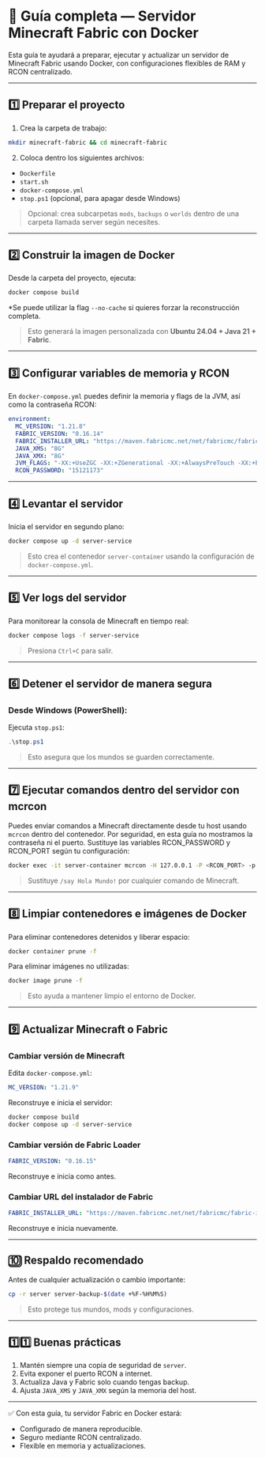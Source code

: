 # 📝 Guía completa — Servidor Minecraft Fabric con Docker

Esta guía te ayudará a preparar, ejecutar y actualizar un servidor de Minecraft Fabric usando Docker, con configuraciones flexibles de RAM y RCON centralizado.

---

## 1️⃣ Preparar el proyecto

1. Crea la carpeta de trabajo:

```bash
mkdir minecraft-fabric && cd minecraft-fabric
```

2. Coloca dentro los siguientes archivos:

* `Dockerfile`
* `start.sh`
* `docker-compose.yml`
* `stop.ps1` (opcional, para apagar desde Windows)

> Opcional: crea subcarpetas `mods`, `backups` o `worlds` dentro de una carpeta llamada server según necesites.

---

## 2️⃣ Construir la imagen de Docker

Desde la carpeta del proyecto, ejecuta:

```bash
docker compose build
```

\*Se puede utilizar la flag `--no-cache` si quieres forzar la reconstrucción completa.

> Esto generará la imagen personalizada con **Ubuntu 24.04 + Java 21 + Fabric**.

---

## 3️⃣ Configurar variables de memoria y RCON

En `docker-compose.yml` puedes definir la memoria y flags de la JVM, así como la contraseña RCON:

```yaml
environment:
  MC_VERSION: "1.21.8"
  FABRIC_VERSION: "0.16.14"
  FABRIC_INSTALLER_URL: "https://maven.fabricmc.net/net/fabricmc/fabric-installer/1.1.0/fabric-installer-1.1.0.jar"
  JAVA_XMS: "8G"
  JAVA_XMX: "8G"
  JVM_FLAGS: "-XX:+UseZGC -XX:+ZGenerational -XX:+AlwaysPreTouch -XX:+ParallelRefProcEnabled -XX:+OptimizeStringConcat -XX:+UseCompressedOops"
  RCON_PASSWORD: "15121173"
```

---

## 4️⃣ Levantar el servidor

Inicia el servidor en segundo plano:

```bash
docker compose up -d server-service
```

> Esto crea el contenedor `server-container` usando la configuración de `docker-compose.yml`.

---

## 5️⃣ Ver logs del servidor

Para monitorear la consola de Minecraft en tiempo real:

```bash
docker compose logs -f server-service
```

> Presiona `Ctrl+C` para salir.

---

## 6️⃣ Detener el servidor de manera segura

### Desde Windows (PowerShell):

Ejecuta `stop.ps1`:

```powershell
.\stop.ps1
```

> Esto asegura que los mundos se guarden correctamente.

---

## 7️⃣ Ejecutar comandos dentro del servidor con mcrcon

Puedes enviar comandos a Minecraft directamente desde tu host usando `mcrcon` dentro del contenedor. Por seguridad, en esta guía no mostramos la contraseña ni el puerto. Sustituye las variables RCON_PASSWORD y RCON_PORT según tu configuración:

```bash
docker exec -it server-container mcrcon -H 127.0.0.1 -P <RCON_PORT> -p "<RCON_PASSWORD>" "/say Hola Mundo!"
```

> Sustituye `/say Hola Mundo!` por cualquier comando de Minecraft.

---

## 8️⃣ Limpiar contenedores e imágenes de Docker

Para eliminar contenedores detenidos y liberar espacio:

```bash
docker container prune -f
```

Para eliminar imágenes no utilizadas:

```bash
docker image prune -f
```

> Esto ayuda a mantener limpio el entorno de Docker.

---

## 9️⃣ Actualizar Minecraft o Fabric

### Cambiar versión de Minecraft

Edita `docker-compose.yml`:

```yaml
MC_VERSION: "1.21.9"
```

Reconstruye e inicia el servidor:

```bash
docker compose build
docker compose up -d server-service
```

### Cambiar versión de Fabric Loader

```yaml
FABRIC_VERSION: "0.16.15"
```

Reconstruye e inicia como antes.

### Cambiar URL del instalador de Fabric

```yaml
FABRIC_INSTALLER_URL: "https://maven.fabricmc.net/net/fabricmc/fabric-installer/1.1.0/fabric-installer-1.1.1.jar"
```

Reconstruye e inicia nuevamente.

---

## 🔟 Respaldo recomendado

Antes de cualquier actualización o cambio importante:

```bash
cp -r server server-backup-$(date +%F-%H%M%S)
```

> Esto protege tus mundos, mods y configuraciones.

---

## 1️⃣1️⃣ Buenas prácticas

1. Mantén siempre una copia de seguridad de `server`.
2. Evita exponer el puerto RCON a internet.
3. Actualiza Java y Fabric solo cuando tengas backup.
4. Ajusta `JAVA_XMS` y `JAVA_XMX` según la memoria del host.

---

✅ Con esta guía, tu servidor Fabric en Docker estará:

* Configurado de manera reproducible.
* Seguro mediante RCON centralizado.
* Flexible en memoria y actualizaciones.
